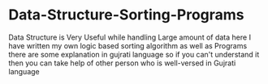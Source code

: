 # Data-Structure-Sorting-Programs
Data Structure is Very Useful while handling Large amount of data  here I have written my own logic based sorting algorithm as well as Programs
there are some explanation in gujrati language so if you can't understand it then you can take help of other person who is well-versed in Gujrati language
